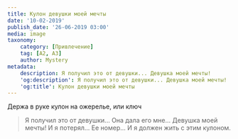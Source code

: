 ```yaml
---
title: Кулон девушки моей мечты
date: '10-02-2019'
publish_date: '26-06-2019 03:00'
media: image
taxonomy:
    category: [Привлечение]
    tag: [A2, A3]
    author: Mystery
metadata:
    description: Я получил это от девушки... Девушка моей мечты!
    'og:description': Я получил это от девушки... Девушка моей мечты!
    'og:title': Кулон девушки моей мечты
---
```


Держа в руке кулон на ожерелье, или ключ

> Я получил это от девушки... Она дала его мне... Девушка моей мечты! И я потерял... Ее номер... И я должен жить с этим кулоном.